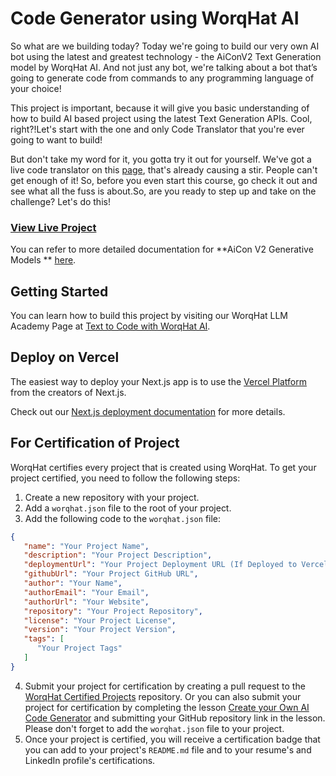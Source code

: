 # Code Generator using WorqHat AI

So what are we building today? Today we're going to build our very own AI bot using the latest
and greatest technology - the AiConV2 Text Generation model by WorqHat AI. And not just any bot,
we're talking about a bot that’s going to generate code from commands to any programming language of
your choice!

This project is important, because it will give you basic understanding of how to build AI based
project using the latest Text Generation APIs. Cool, right?!Let's start with the one
and only Code Translator that you're ever going to want to build!

But don't take my word for it, you gotta try it out for yourself. We've got a live code
translator on this [page](https://text-to-code-with-worqhat-ai.vercel.app/), that's already
causing a stir. People can't get enough of it! So, before you even start this course, go check it
out and see what all the fuss is about.So, are you ready to step up and take on the challenge? Let's
do this!

### [View Live Project](https://text-to-code-with-worqhat-ai.vercel.app/)

You can refer to more detailed documentation for **AiCon V2 Generative Models
** [here](https://devs.worqhat.com/WorqHatAPIs/AiText/aiconV2).

## Getting Started

You can learn how to build this project by visiting our WorqHat LLM Academy Page at [Text to Code
with WorqHat AI](https://worqhat.com/learn/text-to-code-with-worqhat-ai).

## Deploy on Vercel

The easiest way to deploy your Next.js app is to use
the [Vercel Platform](https://vercel.com/new?utm_medium=default-template&filter=next.js&utm_source=create-next-app&utm_campaign=create-next-app-readme)
from the creators of Next.js.

Check out our [Next.js deployment documentation](https://nextjs.org/docs/deployment) for more
details.

## For Certification of Project

WorqHat certifies every project that is created using WorqHat. To get your project certified, you
need to follow the following steps:

1. Create a new repository with your project.
2. Add a `worqhat.json` file to the root of your project.
3. Add the following code to the `worqhat.json` file:

```json
{
   "name": "Your Project Name",
   "description": "Your Project Description",
   "deploymentUrl": "Your Project Deployment URL (If Deployed to Vercel)",
   "githubUrl": "Your Project GitHub URL",
   "author": "Your Name",
   "authorEmail": "Your Email",
   "authorUrl": "Your Website",
   "repository": "Your Project Repository",
   "license": "Your Project License",
   "version": "Your Project Version",
   "tags": [
      "Your Project Tags"
   ]
}
```

4. Submit your project for certification by creating a pull request to the [WorqHat Certified
   Projects]() repository. Or you can also submit your project for certification by completing
   the lesson [Create your Own AI Code Generator](https://worqhat.com/learn/certify-your-project)
   and submitting your GitHub repository link in the lesson. Please don't forget to add
   the ``worqhat.json`` file to your project.
5. Once your project is certified, you will receive a certification badge that you can add to
   your project's `README.md` file and to your resume's and LinkedIn profile's certifications.
